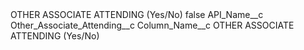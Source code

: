<?xml version="1.0" encoding="UTF-8"?>
<CustomMetadata xmlns="http://soap.sforce.com/2006/04/metadata" xmlns:xsi="http://www.w3.org/2001/XMLSchema-instance" xmlns:xsd="http://www.w3.org/2001/XMLSchema">
    <label>OTHER ASSOCIATE ATTENDING  (Yes/No)</label>
    <protected>false</protected>
    <values>
        <field>API_Name__c</field>
        <value xsi:type="xsd:string">Other_Associate_Attending__c</value>
    </values>
    <values>
        <field>Column_Name__c</field>
        <value xsi:type="xsd:string">OTHER ASSOCIATE ATTENDING  (Yes/No)</value>
    </values>
</CustomMetadata>
